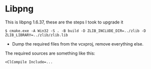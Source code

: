 # Libpng

This is libpng 1.6.37, these are the steps I took to upgrade it


```
$ cmake.exe -A Win32 -S . -B build -D ZLIB_INCLUDE_DIR=../zlib -D ZLIB_LIBRARY=../zlib/zlib.lib
```

* Dump the required files from the vcxproj, remove everything else.

The required sources are something like this:

```
<ClCompile Include=...
```
